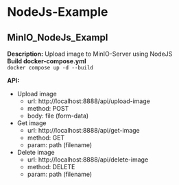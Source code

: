 # NodeJs-Example

## MinIO_NodeJs_Exampl
**Description:** Upload image to MinIO-Server using NodeJS \
**Build docker-compose.yml** \
`docker compose up -d --build`

**API:**

- Upload image
  - url: http://localhost:8888/api/upload-image
  - method: POST
  - body: file (form-data)
- Get image
  - url: http://localhost:8888/api/get-image
  - method: GET
  - param: path (filename)
- Delete image
  - url: http://localhost:8888/api/delete-image
  - method: DELETE
  - param: path (filename)
